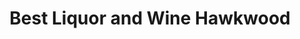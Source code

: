 ---
title: "Best Liquor and Wine Hawkwood"
url: /calgary/best-liquor-and-wine-hawkwood/
shop: alcohol
---